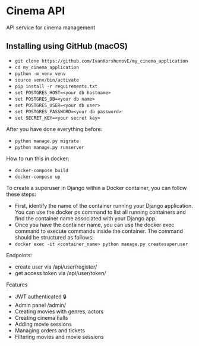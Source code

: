 # Cinema API

API service for cinema management

## Installing using GitHub (macOS)

- `git clone https://github.com/IvanKorshunovE/my_cinema_application`
- `cd my_cinema_application`
- `python -m venv venv`
- `source venv/bin/activate`
- `pip install -r requirements.txt`
- `set POSTGRES_HOST=<your db hostname>`
- `set POSTGRES_DB=<your db name>`
- `set POSTGRES_USER=<your db user>`
- `set POSTGRES_PASSWORD=<your db password>`
- `set SECRET_KEY=<your secret key>`


After you have done everything before:
- `python manage.py migrate`
- `python manage.py runserver`

How to run this in docker:
- `docker-compose build`
- `docker-compose up`

To create a superuser in Django within a Docker container, you can follow these steps:
- First, identify the name of the container running your Django application. You can use the docker ps command to list all running containers and find the container name associated with your Django app.
- Once you have the container name, you can use the docker exec command to execute commands inside the container. The command should be structured as follows:
- `docker exec -it <container_name> python manage.py createsuperuser`

Endpoints:
- create user via /api/user/register/
- get access token via /api/user/token/

Features
- JWT authenticated 🔒
- Admin panel /admin/
- Creating movies with genres, actors
- Creating cinema halls
- Adding movie sessions
- Managing orders and tickets
- Filtering movies and movie sessions
